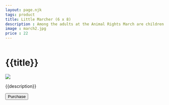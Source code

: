 ```yaml
---
layout: page.njk
tags: product
title: Little Marcher (6 x 8)
description : Among the adults at the Animal Rights March are children standing strong and demonstrating their beliefs.
image : march2.jpg
price : 22
---
```


<div class="column">
  <h1>{{title}}</h1>
  <img class="product-image" src="/assets/images/{{ image }}"/>
  <div class="column-narrow">
    <p>{{description}}</p>
    <button class="purchase"
  id="checkout-button-sku_FnBmCuEklON6gs"
  role="link">
  Purchase
</button>
    <div id="error-message"></div>
  </div>
</div>


<script src="https://js.stripe.com/v3"></script>
<script>
  var stripe = Stripe('pk_live_2op5PiMvbfqGessCLzvQrx2X');

  var checkoutButton = document.getElementById('checkout-button-sku_FnBmCuEklON6gs');
  checkoutButton.addEventListener('click', function () {
    // When the customer clicks on the button, redirect
    // them to Checkout.
    stripe.redirectToCheckout({
      items: [{sku: 'sku_FnBmCuEklON6gs', quantity: 1}],

      // Do not rely on the redirect to the successUrl for fulfilling
      // purchases, customers may not always reach the success_url after
      // a successful payment.
      // Instead use one of the strategies described in
      // https://stripe.com/docs/payments/checkout/fulfillment
      successUrl: window.location.protocol + '//jonoshields.com/success',
      cancelUrl: window.location.protocol + '//jonoshields.com/canceled',
    })
    .then(function (result) {
      if (result.error) {
        // If `redirectToCheckout` fails due to a browser or network
        // error, display the localized error message to your customer.
        var displayError = document.getElementById('error-message');
        displayError.textContent = result.error.message;
      }
    });
  });
</script>
